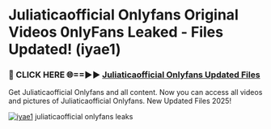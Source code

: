 # Juliaticaofficial Onlyfans Original Videos 0nlyFans Leaked - Files Updated! (iyae1)

<h3>🔴 CLICK HERE 🌐==►► <a href="https://tinyurl.com/x26r9saj" rel="nofollow">Juliaticaofficial Onlyfans Updated Files</a></h3>

Get Juliaticaofficial Onlyfans and all content. Now you can access all videos and pictures of Juliaticaofficial Onlyfans. New Updated Files 2025!

[![iyae1](https://i.imgur.com/LkgZPqh.gif)](https://tinyurl.com/x26r9saj)
juliaticaofficial onlyfans leaks